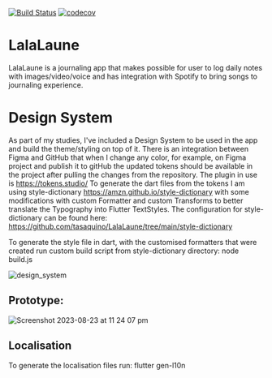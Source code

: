 [![Build Status](https://github.com/tasaquino/LalaLaune/actions/workflows/main/badge.svg)](https://github.com/tasaquino/LalaLaune/actions?query=branch%3Amain)
[![codecov](https://codecov.io/gh/tasaquino/LalaLaune/graph/badge.svg?token=0RIRM8T98A)](https://codecov.io/gh/tasaquino/LalaLaune)

# LalaLaune
LalaLaune is a journaling app that makes possible for user to log daily notes with images/video/voice and has integration with Spotify to bring songs to journaling experience.

# Design System
As part of my studies, I've included a Design System to be used in the app and build the theme/styling on top of it.
There is an integration between Figma and GitHub that when I change any color, for example, on Figma project and publish it to gitHub the updated tokens should be available in the project after pulling the changes from the repository.
The plugin in use is https://tokens.studio/
To generate the dart files from the tokens I am using style-dictionary https://amzn.github.io/style-dictionary with some modifications with custom Formatter and custom Transforms to better translate the Typography into Flutter TextStyles.
The configuration for style-dictionary can be found here: https://github.com/tasaquino/LalaLaune/tree/main/style-dictionary

To generate the style file in dart, with the customised formatters that were created run custom build script from style-dictionary directory:
    node build.js

![design_system](https://github.com/tasaquino/LalaLaune/assets/10437479/02e36715-6f18-42b9-8bca-ed68136dbb7f)

## Prototype:
![Screenshot 2023-08-23 at 11 24 07 pm](https://github.com/tasaquino/LalaLaune/assets/10437479/43d64ac5-300a-4457-a55b-fbc6e73ff2b1)

## Localisation
To generate the localisation files run:
    flutter gen-l10n
